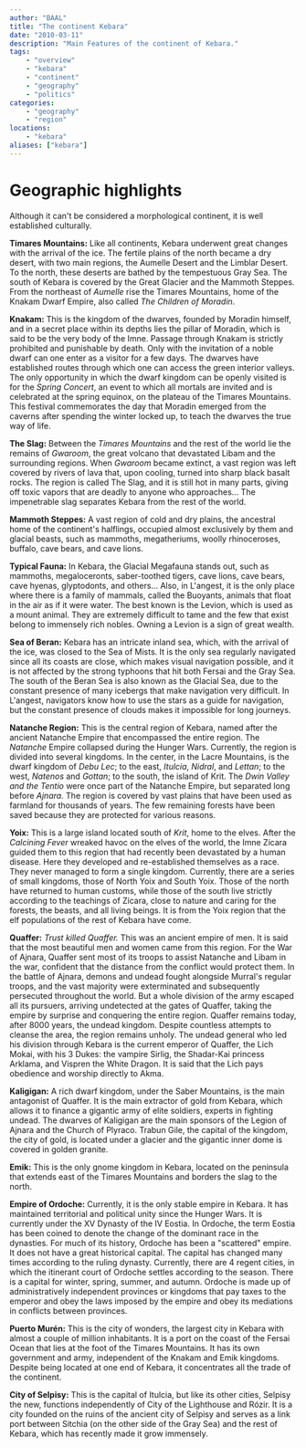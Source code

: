 ```yaml
---
author: "BAAL"
title: "The continent Kebara"
date: "2010-03-11"
description: "Main Features of the continent of Kebara."
tags:
    - "overview"
    - "kebara"
    - "continent"
    - "geography"
    - "politics"
categories:
    - "geography"
    - "region"
locations:
    - "kebara"
aliases: ["kebara"]
---
```


# Geographic highlights

Although it can't be considered a morphological continent, it is well established culturally.

**Timares Mountains:** Like all continents, Kebara underwent great changes with the arrival of the ice. The fertile plains of the north became a dry desert, with two main regions, the Aumelle Desert and the Limblar Desert. To the north, these deserts are bathed by the tempestuous Gray Sea. The south of Kebara is covered by the Great Glacier and the Mammoth Steppes. From the northeast of _Aumelle_ rise the Timares Mountains, home of the Knakam Dwarf Empire, also called _The Children of Moradin_.

**Knakam:** This is the kingdom of the dwarves, founded by Moradin himself, and in a secret place within its depths lies the pillar of Moradin, which is said to be the very body of the Imne. Passage through Knakam is strictly prohibited and punishable by death. Only with the invitation of a noble dwarf can one enter as a visitor for a few days. The dwarves have established routes through which one can access the green interior valleys. The only opportunity in which the dwarf kingdom can be openly visited is for the _Spring Concert_, an event to which all mortals are invited and is celebrated at the spring equinox, on the plateau of the Timares Mountains. This festival commemorates the day that Moradin emerged from the caverns after spending the winter locked up, to teach the dwarves the true way of life.

**The Slag:** Between the _Timares Mountains_ and the rest of the world lie the remains of _Gwaroom_, the great volcano that devastated Libam and the surrounding regions. When _Gwaroom_ became extinct, a vast region was left covered by rivers of lava that, upon cooling, turned into sharp black basalt rocks. The region is called The Slag, and it is still hot in many parts, giving off toxic vapors that are deadly to anyone who approaches... The impenetrable slag separates Kebara from the rest of the world.

**Mammoth Steppes:** A vast region of cold and dry plains, the ancestral home of the continent's halflings, occupied almost exclusively by them and glacial beasts, such as mammoths, megatheriums, woolly rhinoceroses, buffalo, cave bears, and cave lions.

**Typical Fauna:** In Kebara, the Glacial Megafauna stands out, such as mammoths, megaloceronts, saber-toothed tigers, cave lions, cave bears, cave hyenas, glyptodonts, and others... Also, in L'angest, it is the only place where there is a family of mammals, called the Buoyants, animals that float in the air as if it were water. The best known is the Levion, which is used as a mount animal. They are extremely difficult to tame and the few that exist belong to immensely rich nobles. Owning a Levion is a sign of great wealth.

**Sea of Beran:** Kebara has an intricate inland sea, which, with the arrival of the ice, was closed to the Sea of Mists. It is the only sea regularly navigated since all its coasts are close, which makes visual navigation possible, and it is not affected by the strong typhoons that hit both Fersai and the Gray Sea. The south of the Beran Sea is also known as the Glacial Sea, due to the constant presence of many icebergs that make navigation very difficult. In L'angest, navigators know how to use the stars as a guide for navigation, but the constant presence of clouds makes it impossible for long journeys.

**Natanche Region:** This is the central region of Kebara, named after the ancient Natanche Empire that encompassed the entire region. The _Natanche_ Empire collapsed during the Hunger Wars.
Currently, the region is divided into several kingdoms. In the center, in the Lacre Mountains, is the dwarf kingdom of _Debu Lec_; to the east, _Itulcia_, _Nidral_, and _Lettan_; to the west, _Natenos_ and _Gottan_; to the south, the island of Krit. The _Dwin Valley and the Tentio_ were once part of the Natanche Empire, but separated long before _Ajnara_. The region is covered by vast plains that have been used as farmland for thousands of years. The few remaining forests have been saved because they are protected for various reasons.

**Yoix:** This is a large island located south of _Krit_, home to the elves. After the _Calcining Fever_ wreaked havoc on the elves of the world, the Imne Zícara guided them to this region that had recently been devastated by a human disease. Here they developed and re-established themselves as a race. They never managed to form a single kingdom. Currently, there are a series of small kingdoms, those of North Yoix and South Yoix. Those of the north have returned to human customs, while those of the south live strictly according to the teachings of Zícara, close to nature and caring for the forests, the beasts, and all living beings.
It is from the Yoix region that the elf populations of the rest of Kebara have come.

**Quaffer:** _Trust killed Quaffer._
This was an ancient empire of men. It is said that the most beautiful men and women came from this region. For the War of Ajnara, Quaffer sent most of its troops to assist Natanche and Libam in the war, confident that the distance from the conflict would protect them. In the battle of Ajnara, demons and undead fought alongside Murral's regular troops, and the vast majority were exterminated and subsequently persecuted throughout the world. But a whole division of the army escaped all its pursuers, arriving undetected at the gates of Quaffer, taking the empire by surprise and conquering the entire region. Quaffer remains today, after 8000 years, the undead kingdom. Despite countless attempts to cleanse the area, the region remains unholy. The undead general who led his division through Kebara is the current emperor of Quaffer, the Lich Mokai, with his 3 Dukes: the vampire Sirlig, the Shadar-Kai princess Arklama, and Vispren the White Dragon. It is said that the Lich pays obedience and worship directly to Akma.

**Kaligigan:** A rich dwarf kingdom, under the Saber Mountains, is the main antagonist of Quaffer. It is the main extractor of gold from Kebara, which allows it to finance a gigantic army of elite soldiers, experts in fighting undead. The dwarves of Kaligigan are the main sponsors of the Legion of Ajnara and the Church of Plyraco.
Trabun Gile, the capital of the kingdom, the city of gold, is located under a glacier and the gigantic inner dome is covered in golden granite.

**Emik:** This is the only gnome kingdom in Kebara, located on the peninsula that extends east of the Timares Mountains and borders the slag to the north.

**Empire of Ordoche:** Currently, it is the only stable empire in Kebara. It has maintained territorial and political unity since the Hunger Wars. It is currently under the XV Dynasty of the IV Eostia. In Ordoche, the term Eostia has been coined to denote the change of the dominant race in the dynasties. For much of its history, Ordoche has been a "scattered" empire. It does not have a great historical capital. The capital has changed many times according to the ruling dynasty. Currently, there are 4 regent cities, in which the itinerant court of Ordoche settles according to the season. There is a capital for winter, spring, summer, and autumn. Ordoche is made up of administratively independent provinces or kingdoms that pay taxes to the emperor and obey the laws imposed by the empire and obey its mediations in conflicts between provinces.

**Puerto Murén:** This is the city of wonders, the largest city in Kebara with almost a couple of million inhabitants. It is a port on the coast of the Fersai Ocean that lies at the foot of the Timares Mountains. It has its own government and army, independent of the Knakam and Emik kingdoms. Despite being located at one end of Kebara, it concentrates all the trade of the continent.

**City of Selpisy:** This is the capital of Itulcia, but like its other cities, Selpisy the new, functions independently of City of the Lighthouse and Rózir. It is a city founded on the ruins of the ancient city of Selpisy and serves as a link port between Sitchia (on the other side of the Gray Sea) and the rest of Kebara, which has recently made it grow immensely.